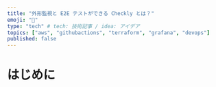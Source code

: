 ```yaml
---
title: "外形監視と E2E テストができる Checkly とは？"
emoji: "🦝"
type: "tech" # tech: 技術記事 / idea: アイデア
topics: ["aws", "githubactions", "terraform", "grafana", "devops"]
published: false
---
```


# はじめに
